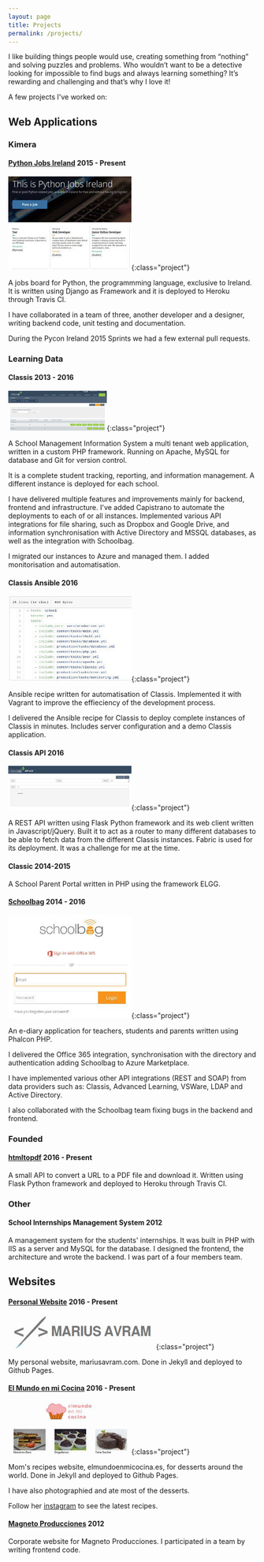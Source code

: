 ```yaml
---
layout: page
title: Projects
permalink: /projects/
---
```


I like building things people would use, creating something from “nothing” and solving puzzles and problems. Who wouldn’t want to be a detective looking for impossible to find bugs and always learning something? It’s rewarding and challenging and that’s why I love it!

A few projects I've worked on:

## Web Applications

### Kimera

#### [Python Jobs Ireland](http://pythonjobs.ie) 2015 - Present [<i class="fa fa-github"></i>](https://github.com/kimeraapp/pythonjobs.ie)

![pythonjobs.ie](/assets/projects/pythonjobs.jpg){:class="project"}

A jobs board for Python, the programmming language, exclusive to Ireland. It is written using Django as Framework and it is deployed to Heroku through Travis CI.

I have collaborated in a team of three, another developer and a designer, writing backend code, unit testing and documentation.

During the Pycon Ireland 2015 Sprints we had a few external pull requests.

### Learning Data

#### Classis 2013 - 2016 [<i class="fa fa-github"></i>](https://github.com/LearningData/class)

![classis](/assets/projects/classis.jpg){:class="project"}

A School Management Information System a multi tenant web application, written in a custom PHP framework. Running on Apache, MySQL for database and Git for version control.

It is a complete student tracking, reporting, and information management. A different instance is deployed for each school.

I have delivered multiple features and improvements mainly for backend, frontend and infrastructure. I've added Capistrano to automate the deployments to each of or all instances. Implemented various API integrations for file sharing, such as Dropbox and Google Drive, and information synchronisation with Active Directory and MSSQL databases, as well as the integration with Schoolbag.

I migrated our instances to Azure and managed them. I added monitorisation and automatisation.

#### Classis Ansible  2016 [<i class="fa fa-github"></i>](https://github.com/LearningData/classis-ansible)

![classisansible](/assets/projects/classis_ansible.jpg){:class="project"}

Ansible recipe written for automatisation of Classis. Implemented it with Vagrant to improve the effieciency of the development process.

I delivered the Ansible recipe for Classis to deploy complete instances of Classis in minutes. Includes server configuration and a demo Classis application.

#### Classis API 2016

![classisapi](/assets/projects/classis_api.jpg){:class="project"}

A REST API written using Flask Python framework and its web client written in Javascript/jQuery. Built it to act as a router to many different databases to be able to fetch data from the different Classis instances. Fabric is used for its deployment. It was a challenge for me at the time.

#### Classic 2014-2015

A School Parent Portal written in PHP using the framework ELGG.

#### [Schoolbag](https://schoolbag.ie) 2014 - 2016

![schoolbag](/assets/projects/schoolbag.jpg){:class="project"}

An e-diary application for teachers, students and parents written using Phalcon PHP.

I delivered the Office 365 integration, synchronisation with the directory and authentication adding Schoolbag to Azure Marketplace.

I have implemented various other API integrations (REST and SOAP) from data providers such as: Classis, Advanced Learning, VSWare, LDAP and Active Directory. 

I also collaborated with the Schoolbag team fixing bugs in the backend and frontend.

### Founded

#### [htmltopdf](http://htmltopdf.mariusavram.com/api) 2016 - Present [<i class="fa fa-github"></i>](https://github.com/mariusavram91/htmltopdf)

A small API to convert a URL to a PDF file and download it. Written using Flask Python framework and deployed to Heroku through Travis CI.

### Other

#### School Internships Management System 2012

A management system for the students' internships. It was built in PHP with IIS as a server and MySQL for the database. I designed the frontend, the architecture and wrote the backend. I was part of a four members team.

## Websites

#### [Personal Website](http://mariusavram.com)  2016 - Present [<i class="fa fa-github"></i>](https://github.com/mariusavram91/mariusavram)

![mariusavram.com](/assets/projects/mariusavram_web.jpg){:class="project"}

My personal website, mariusavram.com. Done in Jekyll and deployed to Github Pages.

#### [El Mundo en mi Cocina](http://elmundoenmicocina.es)  2016 - Present [<i class="fa fa-github"></i>](https://github.com/mariusavram91/elmundoenmicocina)

![elmundoenmicocina.es](/assets/projects/elmundoenmicocina_web.jpg){:class="project"}

Mom's recipes website, elmundoenmicocina.es, for desserts around the world. Done in Jekyll and deployed to Github Pages.

I have also photographied and ate most of the desserts.

Follow her [instagram](https://instagram.com/elmundoenmicocina) to see the latest recipes.

#### [Magneto Producciones](http://www.magnetoproducciones.com)  2012

Corporate website for Magneto Producciones. I participated in a team by writing frontend code.

